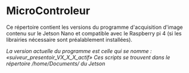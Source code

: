 # MicroControleur
Ce répertoire contient les versions du programme d'acquisition d'image contenu sur le Jetson Nano et compatible avec le Raspberry pi 4 (si les librairies nécessaire sont préalablement installées).

*La version actuelle du programme est celle qui se nomme : «suiveur_presentoir_VX_X_X_actif»*
*Ces scripts se trouvent dans le répertoire /home/Documents/ du Jetson*
